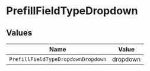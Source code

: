 # PrefillFieldTypeDropdown


## Values

| Name                               | Value                              |
| ---------------------------------- | ---------------------------------- |
| `PrefillFieldTypeDropdownDropdown` | dropdown                           |